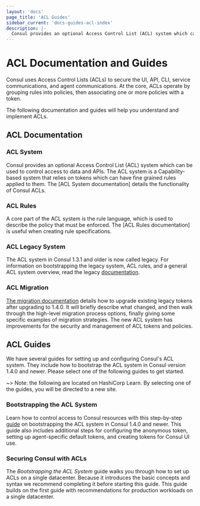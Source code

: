 ```yaml
---
layout: 'docs'
page_title: 'ACL Guides'
sidebar_current: 'docs-guides-acl-index'
description: |-
  Consul provides an optional Access Control List (ACL) system which can be used to control access to data and APIs. Select the following guide for your use case.
---
```


# ACL Documentation and Guides

Consul uses Access Control Lists (ACLs) to secure the UI, API, CLI, service communications, and agent communications. At the core, ACLs operate by grouping rules into policies, then associating one or more policies with a token.

The following documentation and guides will help you understand and implement
ACLs.

## ACL Documentation

### ACL System

Consul provides an optional Access Control List (ACL) system which can be used to control access to data and APIs. The ACL system is a Capability-based system that relies on tokens which can have fine grained rules applied to them. The [ACL System documentation] details the functionality of Consul ACLs.

### ACL Rules

A core part of the ACL system is the rule language, which is used to describe the policy that must be enforced. The [ACL Rules documentation] is useful
when creating rule specifications.

### ACL Legacy System

The ACL system in Consul 1.3.1 and older is now called legacy. For information on bootstrapping the legacy system, ACL rules, and a general ACL system overview, read the legacy [documentation](/docs/acl/acl-legacy.html).

### ACL Migration

[The migration documentation](/docs/acl/acl-migrate-tokens.html) details how to upgrade
existing legacy tokens after upgrading to 1.4.0. It will briefly describe what changed, and then walk through the high-level migration process options, finally giving some specific examples of migration strategies. The new ACL system has improvements for the security and management of ACL tokens and policies.

## ACL Guides

We have several guides for setting up and configuring Consul's ACL system. They include how to bootstrap the ACL system in Consul version 1.4.0 and newer. Please select one of the following guides to get started.

~> Note: the following are located on HashiCorp Learn. By selecting
one of the guides, you will be directed to a new site.

### Bootstrapping the ACL System

Learn how to control access to Consul resources with this step-by-step [guide](https://learn.hashicorp.com/consul/advanced/day-1-operations/acl-guide) on bootstrapping the ACL system in Consul 1.4.0 and newer. This guide also includes additional steps for configuring the anonymous token, setting up agent-specific default tokens, and creating tokens for Consul UI use.

### Securing Consul with ACLs

The _Bootstrapping the ACL System_ guide walks you through how to set up ACLs on a single datacenter. Because it introduces the basic concepts and syntax we recommend completing it before starting this guide. This guide builds on the first guide with recommendations for production workloads on a single datacenter.
